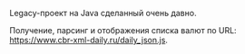 Legacy-проект на Java сделанный очень давно.  

Получение, парсинг и отображения списка валют по URL: https://www.cbr-xml-daily.ru/daily_json.js.  
